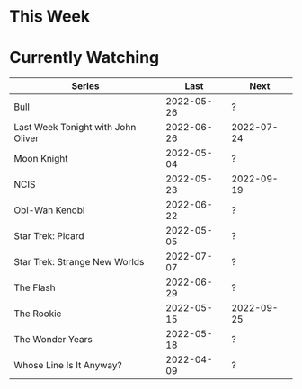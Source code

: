 # This Week

# Currently Watching

| Series | Last | Next |
| --- | --- | --- |
| Bull | 2022-05-26 | ? |
| Last Week Tonight with John Oliver | 2022-06-26 | 2022-07-24 |
| Moon Knight | 2022-05-04 | ? |
| NCIS | 2022-05-23 | 2022-09-19 |
| Obi-Wan Kenobi | 2022-06-22 | ? |
| Star Trek: Picard | 2022-05-05 | ? |
| Star Trek: Strange New Worlds | 2022-07-07 | ? |
| The Flash | 2022-06-29 | ? |
| The Rookie | 2022-05-15 | 2022-09-25 |
| The Wonder Years | 2022-05-18 | ? |
| Whose Line Is It Anyway? | 2022-04-09 | ? |

